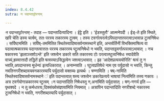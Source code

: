 ```yaml
---
index: 8.4.42
sutra: न पदान्ताट्टोरनाम्

---
```

_न पदान्ताट्टोरनाम्_ - तदाह — पदान्तादित्यादिना । ईट्टे इति । 'ईडस्तुतौ' आत्मनेपदी । ईड्-ते इति स्थिते, खरि चेति डस्य चर्त्वम्, ततः परस्य तकारस्य टुत्वम् । तस्य टवर्गात्परत्वेऽपिपदान्तात्परत्वाऽभावान्न टुत्वनिंषेधः । सर्पिष्टममिति । सर्पिष्-तममितित स्थितेस्वादिष्वसर्वनामस्थाने॑ इति, अन्तर्वर्तिनीं विभक्तिमाश्रित्य वा पदत्वात्षकारस्य पदान्तत्वात्ततः परस्य तकारस्य ष्टुत्वनिषेधो न भवति, पदान्ताट्टवर्गात्परत्वाऽभावात् । नच षकारस्य 'झलाञ्जशोऽन्ते' इति जश्त्वेन डकारे सति तकारस्य टोः परत्वात्ष्टुत्वनिषेधः स्यादेवेति वाच्यं,ह्रस्वात्तादौ तद्धिते॑ इति षत्वस्याऽसिद्धत्वेन जश्त्वाऽभावात् । इह 'आदेशप्रत्यययोरिति' षत्वं तु न भवति,अपदान्तस्य मूर्धन्यः॑ इत्यधिकारात् । अनाम्नवति । ष्टुत्वप्रतिषेधे नाम एव पर्युदासो न भवति, किन्तु नवतिनगरीशब्दावयवनकारस्यापि पर्युदासो वक्तव्यः इत्यर्थः । षण्णामिति । षष्-नामिति स्थितेस्वादिष्वसर्वनामस्थाने ॑ इति पदान्तत्वात् षस्य जश्त्वेन डकारेप्रत्यये भाषायां नित्य॑मिति तस्य णकारः । अत्र टवर्गयोगान्नकारस्य ष्टुत्वम् ।न पदान्ता॑दिति निषेधस्तु न,अना॑मिति पर्युदासात् । षण्-णगर्य इति — पृथक्पदे । न तु कर्मधारयः,दिक्संख्येसंज्ञाया॑मिति नियमात् । अत्रापिन पदान्ता॑दिति नगरीशब्दे नकारस्य टुत्वनिषेधो न भवति, नगरीशब्दस्यापि पर्युदासात् ।